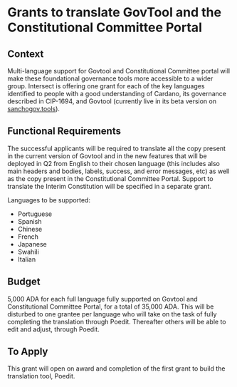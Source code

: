 # Grants to translate GovTool and the Constitutional Committee Portal

## Context

Multi-language support for Govtool and Constitutional Committee portal will make these foundational governance tools more accessible to a wider group. Intersect is offering one grant for each of the key languages identified to people with a good understanding of Cardano, its governance described in CIP-1694, and Govtool (currently live in its beta version on [sanchogov.tools](https://sanchogov.tools/)).

## Functional Requirements

The successful applicants will be required to translate all the copy present in the current version of Govtool and in the new features that will be deployed in Q2 from English to their chosen language (this includes also main headers and bodies, labels, success, and error messages, etc) as well as the copy present in the Constitutional Committee Portal. Support to translate the Interim Constitution will be specified in a separate grant.

Languages to be supported:

* Portuguese
* Spanish
* Chinese
* French
* Japanese
* Swahili
* Italian&#x20;

## Budget

5,000 ADA for each full language fully supported on Govtool and Constitutional Committee Portal, for a total of 35,000 ADA. This will be disturbed to one grantee per language who will take on the task of fully completing the translation through Poedit. Thereafter others will be able to edit and adjust, through Poedit.

## To Apply

This grant will open on award and completion of the first grant to build the translation tool, Poedit.&#x20;
